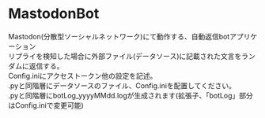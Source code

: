 # MastodonBot
Mastodon(分散型ソーシャルネットワーク)にて動作する、自動返信botアプリケーション  
リプライを検知した場合に外部ファイル(データソース)に記載された文言をランダムに返信する。  
Config.iniにアクセストークン他の設定を記述。    
.pyと同階層にデータソースのファイル、Config.iniを配置してください。  
.pyと同階層にbotLog_yyyyMMdd.logが生成されます(拡張子、「botLog」部分はConfig.iniで変更可能)  

